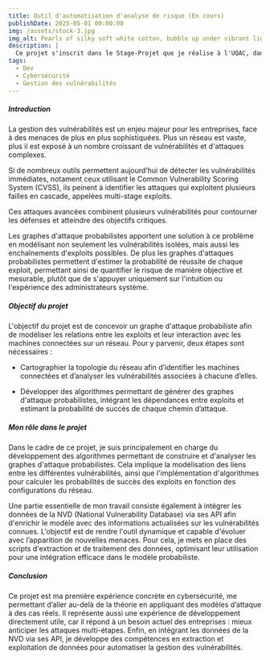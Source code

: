 ```yaml
---
title: Outil d'automatisation d'analyse de risque (En cours)
publishDate: 2025-05-01 00:00:00
img: /assets/stock-3.jpg
img_alt: Pearls of silky soft white cotton, bubble up under vibrant lighting
description: |
  Ce projet s'inscrit dans le Stage-Projet que je réalise à l'UQAC, dans le cadre de mon échange universitaire avec l'ESIEA pour ma double diplomation.
tags:
  - Dev
  - Cybersécurité
  - Gestion des vulnérabilités
---
```

##### Introduction
La gestion des vulnérabilités est un enjeu majeur pour les entreprises, face à des menaces de plus en plus sophistiquées. 
Plus un réseau est vaste, plus il est exposé à un nombre croissant de vulnérabilités et d'attaques complexes.

Si de nombreux outils permettent aujourd’hui de détecter les vulnérabilités immédiates, notament ceux utilisant le Common Vulnerability Scoring System (CVSS), ils peinent à identifier les attaques qui exploitent plusieurs failles en cascade, appelées multi-stage exploits. 

Ces attaques avancées combinent plusieurs vulnérabilités pour contourner les défenses et atteindre des objectifs critiques.

Les graphes d'attaque probabilistes apportent une solution à ce problème en modélisant non seulement les vulnérabilités isolées, 
mais aussi les enchaînements d'exploits possibles. 
De plus les graphes d'attaques probabilistes permettent d'estimer la probabilité de réussite de chaque exploit, permettant ainsi de quantifier le risque de manière objective et mesurable, 
plutôt que de s'appuyer uniquement sur l'intuition ou l'expérience des administrateurs système.

##### Objectif du projet
L'objectif du projet est de concevoir un graphe d'attaque probabiliste afin de modéliser les relations entre les exploits et leur interaction avec les machines connectées sur un réseau.
Pour y parvenir, deux étapes sont nécessaires :

- Cartographier la topologie du réseau afin d’identifier les machines connectées et d’analyser les vulnérabilités associées à chacune d’elles.

- Développer des algorithmes permettant de générer des graphes d'attaque probabilistes, intégrant les dépendances entre exploits et estimant la probabilité de succès de chaque chemin d’attaque.

##### Mon rôle dans le projet
Dans le cadre de ce projet, je suis principalement en charge du développement des algorithmes permettant de construire et d'analyser les graphes d'attaque probabilistes. Cela implique la modélisation des liens entre les différentes vulnérabilités, ainsi que l'implémentation d'algorithmes pour calculer les probabilités de succès des exploits en fonction des configurations du réseau.

Une partie essentielle de mon travail consiste également à intégrer les données de la NVD (National Vulnerability Database) via ses API afin d'enrichir le modèle avec des informations actualisées sur les vulnérabilités connues. L'objectif est de rendre l'outil dynamique et capable d'évoluer avec l’apparition de nouvelles menaces. Pour cela, je mets en place des scripts d'extraction et de traitement des données, optimisant leur utilisation pour une intégration efficace dans le modèle probabiliste.

##### Conclusion
Ce projet est ma première expérience concrète en cybersécurité, me permettant d’aller au-delà de la théorie en appliquant des modèles d’attaque à des cas réels. Il représente aussi une expérience de développement directement utile, car il répond à un besoin actuel des entreprises : mieux anticiper les attaques multi-étapes. Enfin, en intégrant les données de la NVD via ses API, je développe des compétences en extraction et exploitation de données pour automatiser la gestion des vulnérabilités.